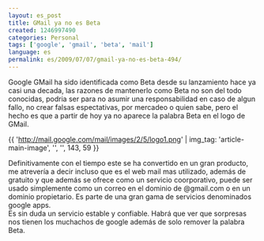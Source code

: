 ```yaml
---
layout: es_post
title: GMail ya no es Beta
created: 1246997490
categories: Personal
tags: ['google', 'gmail', 'beta', 'mail']
language: es
permalink: es/2009/07/07/gmail-ya-no-es-beta-494/
---
```

Google GMail ha sido identificada como Beta desde su lanzamiento hace ya casi una decada, las razones de mantenerlo como Beta no son del todo conocidas, podria ser para no asumir una responsabilidad en caso de algun fallo, no crear falsas espectativas, por mercadeo o quien sabe, pero el hecho es que a partir de hoy ya no aparece la palabra Beta en el logo de GMail.

{{ 'http://mail.google.com/mail/images/2/5/logo1.png' | img_tag: 'article-main-image', '', '', 143, 59 }}

Definitivamente con el tiempo este se ha convertido en un gran producto, me atrevería a decir incluso que es el web mail mas utilizado, además de gratuito y que además se ofrece como un servicio coorporativo, puede ser usado simplemente como un correo en el dominio de @gmail.com o en un dominio propietario. Es parte de una gran gama de servicios denominados google apps.   
Es sin duda un servicio estable y confiable.
Habrá que ver que sorpresas nos tienen los muchachos de google además de solo remover la palabra Beta.

